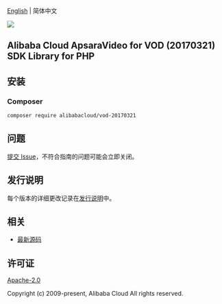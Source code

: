 [English](README.md) | 简体中文

![](https://aliyunsdk-pages.alicdn.com/icons/AlibabaCloud.svg)

## Alibaba Cloud ApsaraVideo for VOD (20170321) SDK Library for PHP

## 安装

### Composer

```bash
composer require alibabacloud/vod-20170321
```

## 问题

[提交 Issue](https://github.com/aliyun/alibabacloud-sdk/issues/new)，不符合指南的问题可能会立即关闭。

## 发行说明

每个版本的详细更改记录在[发行说明](./ChangeLog.txt)中。

## 相关

* [最新源码](https://github.com/aliyun/alibabacloud-sdk)

## 许可证

[Apache-2.0](http://www.apache.org/licenses/LICENSE-2.0)

Copyright (c) 2009-present, Alibaba Cloud All rights reserved.
